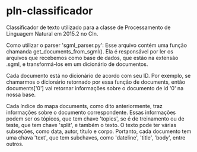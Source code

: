 # pln-classificador
Classificador de texto utilizado para a classe de Processamento de Linguagem Natural em 2015.2 no CIn.

Como utilizar o parser 'sgml_parser.py': Esse arquivo contém uma função chamanda get_documents_from_sgml(). Ela é responsável por ler os arquivos que recebemos como base de dados, que estão na extensão .sgml, e transformá-los em um dicionário de documentos.

Cada documento está no dicionário de acordo com seu ID. Por exemplo, se chamarmos o dicionário retornado por essa função de documents, então documents['0'] vai retornar informações sobre o documento de id '0' na nossa base.

Cada índice do mapa documents, como dito anteriormente, traz informações sobre o documento correspondente. Essas informações podem ser os tópicos, que tem chave 'topics', se é de treinamento ou de teste, que tem chave 'split', e também o texto. O texto pode ter várias subseções, como data, autor, título e corpo. Portanto, cada documento tem uma chava 'text', que tem subchaves, como 'dateline', 'title', 'body', entre outros.
